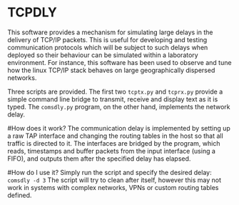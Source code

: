 # TCPDLY
This software provides a mechanism for simulating large delays in the delivery of TCP/IP packets.  This is useful for developing and testing communication protocols which will be subject to such delays when deployed so their behaviour can be simulated within a laboratory environment.  For instance, this software has been used to observe and tune how the linux TCP/IP stack behaves on large geographically dispersed networks.

Three scripts are provided.  The first two `tcptx.py` and `tcprx.py` provide a simple command line bridge to transmit, receive and display text as it is typed.   The `comsdly.py` program, on the other hand, implements the network delay.   

#How does it work?
The communication delay is implemented by setting up a raw TAP interface and changing the routing tables in the host so that all traffic is directed to it.   The interfaces are bridged by the program, which reads, timestamps and buffer packets from the input interface (using a FIFO), and outputs them after the specified delay has elapsed.

#How do I use it?
Simply run the script and specify the desired delay:
`comsdly -d 3`
The script will try to clean after itself, however this may not work in systems with complex networks, VPNs or custom routing tables defined.

